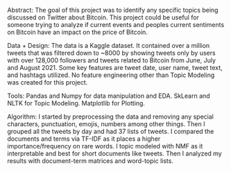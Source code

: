 Abstract: 
The goal of this project was to identify any specific topics being discussed on Twitter about Bitcoin. This project could be useful for someone trying to analyze if current events and peoples current sentiments on Bitcoin have an impact on the price of Bitcoin.

Data + Design:
The data is a Kaggle dataset. It contained over a million tweets that was filtered down to ~8000 by showing tweets only by users with over 128,000 followers and tweets related to Bitcoin from June, July and August 2021. Some key features are tweet date, user name, tweet text, and hashtags utilized. No feature engineering other than Topic Modeling was created for this project.

Tools:
Pandas and Numpy for data manipulation and EDA.
SkLearn and NLTK for Topic Modeling.
Matplotlib for Plotting.

Algorithm: 
I started by preprocessing the data and removing any special characters, punctuation, emojis, numbers among other things. Then I grouped all the tweets by day and had 37 lists of tweets. I compared the documents and terms via TF-IDF as it places a higher importance/frequency on rare words. I topic modeled with NMF as it interpretable and best for short documents like tweets. Then I analyzed my results with document-term matrices and word-topic lists.

